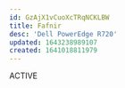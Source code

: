 ```yaml
---
id: GzAjX1vCuoXcTRqNCKLBW
title: Fafnir
desc: 'Dell PowerEdge R720'
updated: 1643238989107
created: 1641018811979
---
```


ACTIVE
